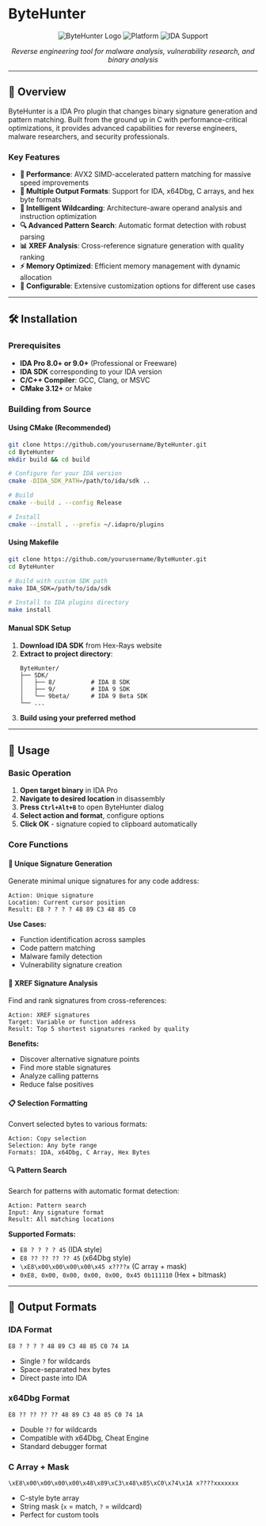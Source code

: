 # ByteHunter

<div align="center">

![ByteHunter Logo](https://img.shields.io/badge/ByteHunter-v2.0.0-blue.svg)
![Platform](https://img.shields.io/badge/platform-Windows%20|%20Linux%20|%20macOS-lightgrey)
![IDA Support](https://img.shields.io/badge/IDA%20Pro-8%20|%209-green)

*Reverse engineering tool for malware analysis, vulnerability research, and binary analysis*

</div>

---

## 🎯 Overview

ByteHunter is a IDA Pro plugin that changes binary signature generation and pattern matching. Built from the ground up in C with performance-critical optimizations, it provides advanced capabilities for reverse engineers, malware researchers, and security professionals.

### Key Features

- **🚀 Performance**: AVX2 SIMD-accelerated pattern matching for massive speed improvements
- **🎨 Multiple Output Formats**: Support for IDA, x64Dbg, C arrays, and hex byte formats
- **🧠 Intelligent Wildcarding**: Architecture-aware operand analysis and instruction optimization
- **🔍 Advanced Pattern Search**: Automatic format detection with robust parsing
- **📊 XREF Analysis**: Cross-reference signature generation with quality ranking
- **⚡ Memory Optimized**: Efficient memory management with dynamic allocation
- **🔧 Configurable**: Extensive customization options for different use cases

---

## 🛠 Installation

### Prerequisites

- **IDA Pro 8.0+ or 9.0+** (Professional or Freeware)
- **IDA SDK** corresponding to your IDA version
- **C/C++ Compiler**: GCC, Clang, or MSVC
- **CMake 3.12+** or Make

### Building from Source

#### Using CMake (Recommended)

```bash
git clone https://github.com/yourusername/ByteHunter.git
cd ByteHunter
mkdir build && cd build

# Configure for your IDA version
cmake -DIDA_SDK_PATH=/path/to/ida/sdk ..

# Build
cmake --build . --config Release

# Install
cmake --install . --prefix ~/.idapro/plugins
```

#### Using Makefile

```bash
git clone https://github.com/yourusername/ByteHunter.git
cd ByteHunter

# Build with custom SDK path
make IDA_SDK=/path/to/ida/sdk

# Install to IDA plugins directory
make install
```

#### Manual SDK Setup

1. **Download IDA SDK** from Hex-Rays website
2. **Extract to project directory**:
   ```
   ByteHunter/
   ├── SDK/
   │   ├── 8/          # IDA 8 SDK
   │   ├── 9/          # IDA 9 SDK
   │   └── 9beta/      # IDA 9 Beta SDK
   └── ...
   ```
3. **Build using your preferred method**

---

## 🚀 Usage

### Basic Operation

1. **Open target binary** in IDA Pro
2. **Navigate to desired location** in disassembly
3. **Press `Ctrl+Alt+B`** to open ByteHunter dialog
4. **Select action and format**, configure options
5. **Click OK** - signature copied to clipboard automatically

### Core Functions

#### 🎯 Unique Signature Generation

Generate minimal unique signatures for any code address:

```
Action: Unique signature
Location: Current cursor position
Result: E8 ? ? ? ? 48 89 C3 48 85 C0
```

**Use Cases:**
- Function identification across samples
- Code pattern matching
- Malware family detection
- Vulnerability signature creation

#### 🔗 XREF Signature Analysis  

Find and rank signatures from cross-references:

```
Action: XREF signatures
Target: Variable or function address
Result: Top 5 shortest signatures ranked by quality
```

**Benefits:**
- Discover alternative signature points
- Find more stable signatures
- Analyze calling patterns
- Reduce false positives

#### 📋 Selection Formatting

Convert selected bytes to various formats:

```
Action: Copy selection
Selection: Any byte range
Formats: IDA, x64Dbg, C Array, Hex Bytes
```

#### 🔍 Pattern Search

Search for patterns with automatic format detection:

```
Action: Pattern search
Input: Any signature format
Result: All matching locations
```

**Supported Formats:**
- `E8 ? ? ? ? 45` (IDA style)
- `E8 ?? ?? ?? ?? 45` (x64Dbg style)  
- `\xE8\x00\x00\x00\x00\x45 x????x` (C array + mask)
- `0xE8, 0x00, 0x00, 0x00, 0x00, 0x45 0b111110` (Hex + bitmask)

---

## 📖 Output Formats

### IDA Format
```
E8 ? ? ? ? 48 89 C3 48 85 C0 74 1A
```
- Single `?` for wildcards
- Space-separated hex bytes
- Direct paste into IDA

### x64Dbg Format
```  
E8 ?? ?? ?? ?? 48 89 C3 48 85 C0 74 1A
```
- Double `??` for wildcards
- Compatible with x64Dbg, Cheat Engine
- Standard debugger format

### C Array + Mask
```
\xE8\x00\x00\x00\x00\x48\x89\xC3\x48\x85\xC0\x74\x1A x????xxxxxxx
```
- C-style byte array
- String mask (`x` = match, `?` = wildcard)
- Perfect for custom tools
